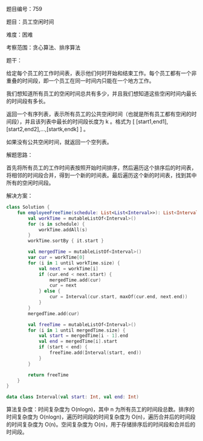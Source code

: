 题目编号：759

题目：员工空闲时间

难度：困难

考察范围：贪心算法、排序算法

题干：

给定每个员工的工作时间表，表示他们何时开始和结束工作。每个员工都有一个非重叠的时间段，即一个员工在同一时间内只能在一个地方工作。

我们想知道所有员工的空闲时间总共有多少，并且我们想知道这些空闲时间内最长的时间段有多长。

返回一个有序列表，表示所有员工的公共空闲时间（也就是所有员工都有空闲的时间段），并且该列表中最长的时间段长度为 k 。格式为 [ [start1,end1],[start2,end2],...,[startk,endk] ] 。

如果没有公共空闲时间，就返回一个空列表。

解题思路：

首先将所有员工的工作时间表按照开始时间排序，然后遍历这个排序后的时间表，将相邻的时间段合并，得到一个新的时间表。最后遍历这个新的时间表，找到其中所有的空闲时间段。

解决方案：

```kotlin
class Solution {
    fun employeeFreeTime(schedule: List<List<Interval>>): List<Interval> {
        val workTime = mutableListOf<Interval>()
        for (s in schedule) {
            workTime.addAll(s)
        }
        workTime.sortBy { it.start }

        val mergedTime = mutableListOf<Interval>()
        var cur = workTime[0]
        for (i in 1 until workTime.size) {
            val next = workTime[i]
            if (cur.end < next.start) {
                mergedTime.add(cur)
                cur = next
            } else {
                cur = Interval(cur.start, maxOf(cur.end, next.end))
            }
        }
        mergedTime.add(cur)

        val freeTime = mutableListOf<Interval>()
        for (i in 1 until mergedTime.size) {
            val start = mergedTime[i - 1].end
            val end = mergedTime[i].start
            if (start < end) {
                freeTime.add(Interval(start, end))
            }
        }

        return freeTime
    }
}

data class Interval(val start: Int, val end: Int)
```

算法复杂度：时间复杂度为 O(nlogn)，其中 n 为所有员工的时间段总数。排序的时间复杂度为 O(nlogn)，遍历时间段的时间复杂度为 O(n)，遍历合并后的时间段的时间复杂度为 O(n)。空间复杂度为 O(n)，用于存储排序后的时间段和合并后的时间段。